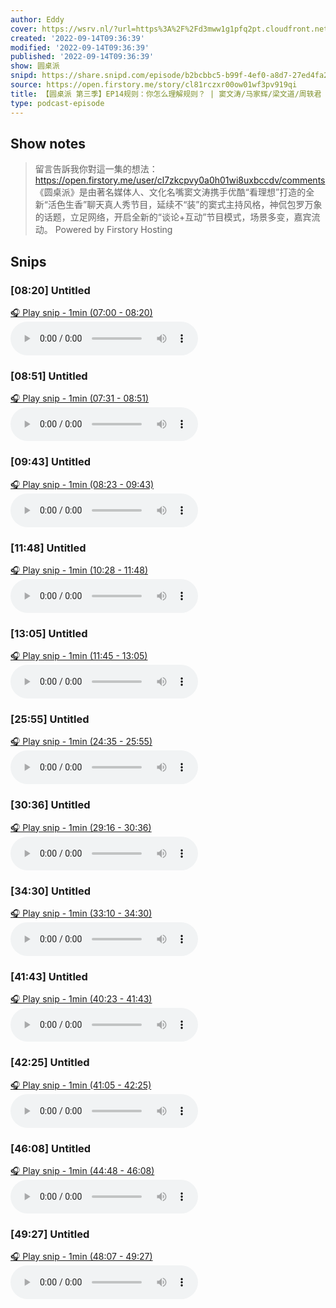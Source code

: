 ```yaml
---
author: Eddy
cover: https://wsrv.nl/?url=https%3A%2F%2Fd3mww1g1pfq2pt.cloudfront.net%2FAvatar%2Fcl7zkcpvy0a0h01wi8uxbccdv%2F1666234585141.jpg&w=200&h=200
created: '2022-09-14T09:36:39'
modified: '2022-09-14T09:36:39'
published: '2022-09-14T09:36:39'
show: 圆桌派
snipd: https://share.snipd.com/episode/b2bcbbc5-b99f-4ef0-a8d7-27ed4fa2c94b
source: https://open.firstory.me/story/cl81rczxr00ow01wf3pv919qi
title: 【圆桌派 第三季】EP14规则：你怎么理解规则？ | 窦文涛/马家辉/梁文道/周轶君 | 优酷纪实 YOUKU DOCUMENTARY
type: podcast-episode
---
```



## Show notes
> 留言告訴我你對這一集的想法：  https://open.firstory.me/user/cl7zkcpvy0a0h01wi8uxbccdv/comments   《圆桌派》是由著名媒体人、文化名嘴窦文涛携手优酷“看理想”打造的全新“活色生香”聊天真人秀节目，延续不“装”的窦式主持风格，神侃包罗万象的话题，立足网络，开启全新的“谈论+互动”节目模式，场景多变，嘉宾流动。
> Powered by  Firstory Hosting

## Snips
### [08:20] Untitled
[🎧 Play snip - 1min️ (07:00 - 08:20)](https://share.snipd.com/snip/6b974242-c1e9-449c-8a28-d7b87fda1515)
<audio controls> <source src="https://backend.endpoints.firstory-709db.cloud.goog/play.mp3?url=https%3A%2F%2Fd3mww1g1pfq2pt.cloudfront.net%2FRecord%2Fcl7zkcpvy0a0h01wi8uxbccdv%2Fcl81rczxr00ox01wf95de8d5u.mp3%3Fv%3D1663168299112#t=07:00,08:20"> </audio>
### [08:51] Untitled
[🎧 Play snip - 1min️ (07:31 - 08:51)](https://share.snipd.com/snip/ec0f6ff5-493b-489b-a997-96a81692bae0)
<audio controls> <source src="https://backend.endpoints.firstory-709db.cloud.goog/play.mp3?url=https%3A%2F%2Fd3mww1g1pfq2pt.cloudfront.net%2FRecord%2Fcl7zkcpvy0a0h01wi8uxbccdv%2Fcl81rczxr00ox01wf95de8d5u.mp3%3Fv%3D1663168299112#t=07:31,08:51"> </audio>
### [09:43] Untitled
[🎧 Play snip - 1min️ (08:23 - 09:43)](https://share.snipd.com/snip/05d3eaaf-23b5-4b59-ba03-6cc99eed5ede)
<audio controls> <source src="https://backend.endpoints.firstory-709db.cloud.goog/play.mp3?url=https%3A%2F%2Fd3mww1g1pfq2pt.cloudfront.net%2FRecord%2Fcl7zkcpvy0a0h01wi8uxbccdv%2Fcl81rczxr00ox01wf95de8d5u.mp3%3Fv%3D1663168299112#t=08:23,09:43"> </audio>
### [11:48] Untitled
[🎧 Play snip - 1min️ (10:28 - 11:48)](https://share.snipd.com/snip/0db120b5-90ed-45fa-9e3f-7bff9810c478)
<audio controls> <source src="https://backend.endpoints.firstory-709db.cloud.goog/play.mp3?url=https%3A%2F%2Fd3mww1g1pfq2pt.cloudfront.net%2FRecord%2Fcl7zkcpvy0a0h01wi8uxbccdv%2Fcl81rczxr00ox01wf95de8d5u.mp3%3Fv%3D1663168299112#t=10:28,11:48"> </audio>
### [13:05] Untitled
[🎧 Play snip - 1min️ (11:45 - 13:05)](https://share.snipd.com/snip/2aac5f1c-fcb0-4d27-b10e-0fdf4306289d)
<audio controls> <source src="https://backend.endpoints.firstory-709db.cloud.goog/play.mp3?url=https%3A%2F%2Fd3mww1g1pfq2pt.cloudfront.net%2FRecord%2Fcl7zkcpvy0a0h01wi8uxbccdv%2Fcl81rczxr00ox01wf95de8d5u.mp3%3Fv%3D1663168299112#t=11:45,13:05"> </audio>
### [25:55] Untitled
[🎧 Play snip - 1min️ (24:35 - 25:55)](https://share.snipd.com/snip/5d56c21c-7a45-47f4-a4e2-b6da2eeda742)
<audio controls> <source src="https://backend.endpoints.firstory-709db.cloud.goog/play.mp3?url=https%3A%2F%2Fd3mww1g1pfq2pt.cloudfront.net%2FRecord%2Fcl7zkcpvy0a0h01wi8uxbccdv%2Fcl81rczxr00ox01wf95de8d5u.mp3%3Fv%3D1663168299112#t=24:35,25:55"> </audio>
### [30:36] Untitled
[🎧 Play snip - 1min️ (29:16 - 30:36)](https://share.snipd.com/snip/0559d983-e7b4-4ffa-b185-97e4f50c8f73)
<audio controls> <source src="https://backend.endpoints.firstory-709db.cloud.goog/play.mp3?url=https%3A%2F%2Fd3mww1g1pfq2pt.cloudfront.net%2FRecord%2Fcl7zkcpvy0a0h01wi8uxbccdv%2Fcl81rczxr00ox01wf95de8d5u.mp3%3Fv%3D1663168299112#t=29:16,30:36"> </audio>
### [34:30] Untitled
[🎧 Play snip - 1min️ (33:10 - 34:30)](https://share.snipd.com/snip/f67793cc-b74f-4892-b3e1-b511e9d8aed1)
<audio controls> <source src="https://backend.endpoints.firstory-709db.cloud.goog/play.mp3?url=https%3A%2F%2Fd3mww1g1pfq2pt.cloudfront.net%2FRecord%2Fcl7zkcpvy0a0h01wi8uxbccdv%2Fcl81rczxr00ox01wf95de8d5u.mp3%3Fv%3D1663168299112#t=33:10,34:30"> </audio>
### [41:43] Untitled
[🎧 Play snip - 1min️ (40:23 - 41:43)](https://share.snipd.com/snip/cd8c6845-fb26-4221-b2cf-cfd3ed023415)
<audio controls> <source src="https://backend.endpoints.firstory-709db.cloud.goog/play.mp3?url=https%3A%2F%2Fd3mww1g1pfq2pt.cloudfront.net%2FRecord%2Fcl7zkcpvy0a0h01wi8uxbccdv%2Fcl81rczxr00ox01wf95de8d5u.mp3%3Fv%3D1663168299112#t=40:23,41:43"> </audio>
### [42:25] Untitled
[🎧 Play snip - 1min️ (41:05 - 42:25)](https://share.snipd.com/snip/94294b59-2651-4789-9adb-f01381484e8e)
<audio controls> <source src="https://backend.endpoints.firstory-709db.cloud.goog/play.mp3?url=https%3A%2F%2Fd3mww1g1pfq2pt.cloudfront.net%2FRecord%2Fcl7zkcpvy0a0h01wi8uxbccdv%2Fcl81rczxr00ox01wf95de8d5u.mp3%3Fv%3D1663168299112#t=41:05,42:25"> </audio>
### [46:08] Untitled
[🎧 Play snip - 1min️ (44:48 - 46:08)](https://share.snipd.com/snip/03536630-0b20-4f6a-b1be-68bf192c5f02)
<audio controls> <source src="https://backend.endpoints.firstory-709db.cloud.goog/play.mp3?url=https%3A%2F%2Fd3mww1g1pfq2pt.cloudfront.net%2FRecord%2Fcl7zkcpvy0a0h01wi8uxbccdv%2Fcl81rczxr00ox01wf95de8d5u.mp3%3Fv%3D1663168299112#t=44:48,46:08"> </audio>
### [49:27] Untitled
[🎧 Play snip - 1min️ (48:07 - 49:27)](https://share.snipd.com/snip/be4e7ff4-3090-43ee-b5c8-da61eee3155d)
<audio controls> <source src="https://backend.endpoints.firstory-709db.cloud.goog/play.mp3?url=https%3A%2F%2Fd3mww1g1pfq2pt.cloudfront.net%2FRecord%2Fcl7zkcpvy0a0h01wi8uxbccdv%2Fcl81rczxr00ox01wf95de8d5u.mp3%3Fv%3D1663168299112#t=48:07,49:27"> </audio>
